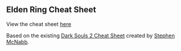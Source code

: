 ## Elden Ring Cheat Sheet

View the cheat sheet [here](https://evelynries.github.io/Elden-Ring-Checklist/)

Based on the existing [Dark Souls 2 Cheat Sheet](https://github.com/smcnabb/dark-souls-2-cheat-sheet/tree/gh-pages) created by [Stephen McNabb](https://github.com/smcnabb).
